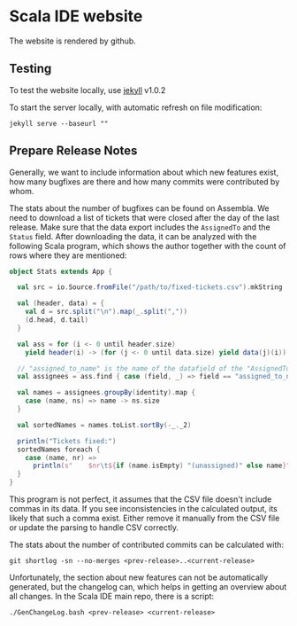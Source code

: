 # Scala IDE website

The website is rendered by github.

## Testing

To test the website locally, use [jekyll](http://jekyllrb.com/) v1.0.2

To start the server locally, with automatic refresh on file modification:

```
jekyll serve --baseurl ""
```

## Prepare Release Notes

Generally, we want to include information about which new features exist, how many bugfixes are there and how many commits were contributed by whom.

The stats about the number of bugfixes can be found on Assembla. We need to download a list of tickets that were closed after the day of the last release. Make sure that the data export includes the `AssignedTo` and the `Status` field. After downloading the data, it can be analyzed with the following Scala program, which shows the author together with the count of rows where they are mentioned:

```scala
object Stats extends App {

  val src = io.Source.fromFile("/path/to/fixed-tickets.csv").mkString

  val (header, data) = {
    val d = src.split("\n").map(_.split(","))
    (d.head, d.tail)
  }

  val ass = for (i <- 0 until header.size)
    yield header(i) -> (for (j <- 0 until data.size) yield data(j)(i))

  // "assigned_to_name" is the name of the datafield of the "AssignedTo" column
  val assignees = ass.find { case (field, _) => field == "assigned_to_name" }.get._2

  val names = assignees.groupBy(identity).map {
    case (name, ns) => name -> ns.size
  }

  val sortedNames = names.toList.sortBy(-_._2)

  println("Tickets fixed:")
  sortedNames foreach {
    case (name, nr) =>
      println(s"    $nr\t${if (name.isEmpty) "(unassigned)" else name}")
  }
}
```

This program is not perfect, it assumes that the CSV file doesn't include commas in its data. If you see inconsistencies in the calculated output, its likely that such a comma exist. Either remove it manually from the CSV file or update the parsing to handle CSV correctly.

The stats about the number of contributed commits can be calculated with:

```
git shortlog -sn --no-merges <prev-release>..<current-release>
```

Unfortunately, the section about new features can not be automatically generated, but the changelog can, which helps in getting an overview about all changes. In the Scala IDE main repo, there is a script:

```
./GenChangeLog.bash <prev-release> <current-release>
```
